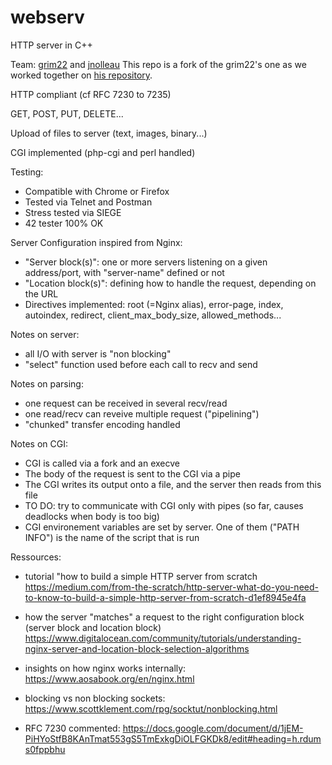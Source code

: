 # webserv

HTTP server in C++

Team: [grim22](https://github.com/Grim22) and [jnolleau](https://github.com/jnolleau)
This repo is a fork of the grim22's one as we worked together on [his repository](https://github.com/Grim22/webserv).

HTTP compliant (cf RFC 7230 to 7235)

GET, POST, PUT, DELETE...

Upload of files to server (text, images, binary...)

CGI implemented (php-cgi and perl handled)

Testing:
- Compatible with Chrome or Firefox
- Tested via Telnet and Postman
- Stress tested via SIEGE
- 42 tester 100% OK

Server Configuration inspired from Nginx: 
- "Server block(s)": one or more servers listening on a given address/port, with "server-name" defined or not
- "Location block(s)": defining how to handle the request, depending on the URL  
- Directives implemented: root (=Nginx alias), error-page, index, autoindex, redirect, client_max_body_size, allowed_methods...

Notes on server: 
- all I/O with server is "non blocking"
- "select" function used before each call to recv and send

Notes on parsing:
- one request can be received in several recv/read
- one read/recv can reveive multiple request ("pipelining")
- "chunked" transfer encoding handled

Notes on CGI:
- CGI is called via a fork and an execve
- The body of the request is sent to the CGI via a pipe
- The CGI writes its output onto a file, and the server then reads from this file
- TO DO: try to communicate with CGI only with pipes (so far, causes deadlocks when body is too big)
- CGI environement variables are set by server. One of them ("PATH INFO") is the name of the script that is run

Ressources:

- tutorial "how to build a simple HTTP server from scratch
https://medium.com/from-the-scratch/http-server-what-do-you-need-to-know-to-build-a-simple-http-server-from-scratch-d1ef8945e4fa

- how the server "matches" a request to the right configuration block (server block and location block)
https://www.digitalocean.com/community/tutorials/understanding-nginx-server-and-location-block-selection-algorithms

- insights on how nginx works internally:
https://www.aosabook.org/en/nginx.html

- blocking vs non blocking sockets:
https://www.scottklement.com/rpg/socktut/nonblocking.html

- RFC 7230 commented:
https://docs.google.com/document/d/1jEM-PiHYoStfB8KAnTmat553gS5TmExkgDiOLFGKDk8/edit#heading=h.rdums0fppbhu
